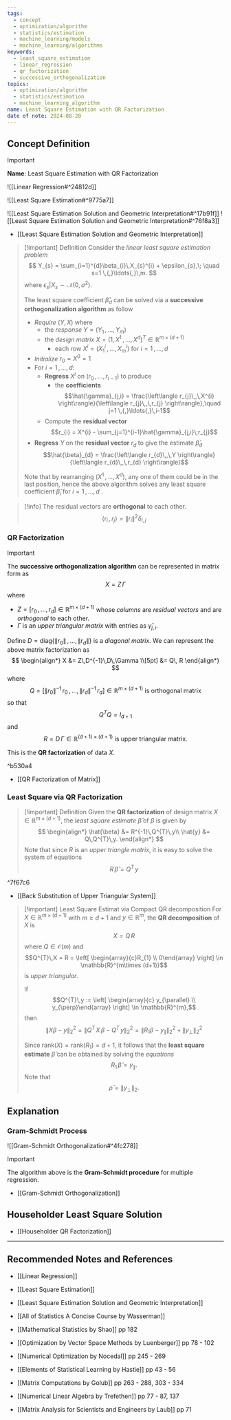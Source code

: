 ```yaml
---
tags:
  - concept
  - optimization/algorithm
  - statistics/estimation
  - machine_learning/models
  - machine_learning/algorithms
keywords:
  - least_square_estimation
  - linear_regression
  - qr_factorization
  - successive_orthogonalization
topics:
  - optimization/algorithm
  - statistics/estimation
  - machine_learning_algorithm
name: Least Square Estimation with QR Factorization
date of note: 2024-08-20
---
```


## Concept Definition

>[!important]
>**Name**: Least Square Estimation with QR Factorization

![[Linear Regression#^24812d]]

![[Least Square Estimation#^9775a7]]

 ![[Least Square Estimation Solution and Geometric Interpretation#^17b91f]]
![[Least Square Estimation Solution and Geometric Interpretation#^76f8a3]]

- [[Least Square Estimation Solution and Geometric Interpretation]]

>[!important] Definition
>Consider the *linear least square estimation problem* 
>$$
>Y_{s} = \sum_{i=1}^{d}\beta_{i}\,X_{s}^{i} + \epsilon_{s},\; \quad s=1 \,{,}\ldots{,}\,m.
>$$
>where $\epsilon_{s}|X_{s} \sim \mathcal{N}(0, \sigma^2)$.
>
>The least square coefficient $\hat{\beta}_{d}$ can be solved via a **successive orthogonalization algorithm** as follow
>- *Require* $(Y, X)$ where
>	- the *response* $Y = (Y_{1} \,{,}\ldots{,}\,Y_{m})$
>	- the *design matrix* $X = (1, X^1 \,{,}\ldots{,}\,X^{d})^{T}\in \mathbb{R}^{m\times (d+1)}$
>		- each row $X^{i} = (X_{1}^{i} \,{,}\ldots{,}\,X_{m}^{i})$ for $i=1\,{,}\ldots{,}\,d$
>- *Initialize* $r_{0} = X^{0} = 1$
>- For $i=1\,{,}\ldots{,}\,d$:
>	- **Regress** $X^{i}$ on $\left(r_{0} \,{,}\ldots{,}\,r_{i-1}\right)$ to produce 
>		- the **coefficients** $$\hat{\gamma}_{j,i} = \frac{\left\langle  r_{j}\,,\,X^{i} \right\rangle}{\left\langle  r_{j}\,,\,r_{j}    \right\rangle},\quad j=1 \,{,}\ldots{,}\,i-1$$
>	- Compute the **residual vector** $$r_{i} = X^{i} - \sum_{j=1}^{i-1}\hat{\gamma}_{j,i}\;r_{j}$$
>- **Regress** $Y$ on the **residual vector** $r_{d}$ to give the estimate $\hat{\beta}_{d}$ $$\hat{\beta}_{d} = \frac{\left\langle  r_{d}\,,\,Y \right\rangle}{\left\langle  r_{d}\,,\,r_{d}    \right\rangle}$$
>
>Note that by rearranging $(X^1 \,{,}\ldots{,}\,X^{d})$, any one of them could be in the last position, hence the above algorithm solves any least square coefficient $\hat{\beta}_{i}$ for $i=1\,{,}\ldots{,}\,d$ .


>[!info]
>The residual vectors are **orthogonal** to each other.
>$$\left\langle  r_{i}\,,\,r_{j}    \right\rangle = \lVert r_{i} \rVert^2  \delta_{i,j}$$

### QR Factorization

>[!important]
>The **successive orthogonalization algorithm** can be represented in matrix form as
>$$
>X = Z\,\Gamma
>$$
>where 
>- $Z = [r_{0} \,{,}\ldots{,}\,r_{d}]\in \mathbb{R}^{m\times (d+1)}$ whose *columns* are *residual vectors* and are *orthogonal* to each other.
>- $\Gamma$ is an *upper triangular matrix* with entries as $\hat{\gamma}_{j,i}$.
>  
>Define $D = \text{diag}\{\lVert r_{0} \rVert \,{,}\ldots{,}\, \lVert r_{d} \rVert \}$ is a *diagonal matrix.* We can represent the above matrix factorization as
>$$
>\begin{align*}
>X &= Z\,D^{-1}\,D\,\Gamma \\[5pt]
>&= Q\, R
>\end{align*}
>$$
>where $$Q = \left[\lVert r_{0} \rVert^{-1} \,r_{0} \,{,}\ldots{,}\,\lVert r_{d} \rVert^{-1} \,r_{d}\right] \in \mathbb{R}^{m\times (d+1)} \text{ is orthogonal matrix}$$ so that $$Q^{T}Q = I_{d+1}$$ and $$R = D\,\Gamma \in \mathbb{R}^{(d+1) \times (d+1)} \text{ is upper triangular matrix}.$$
>
>This is the **QR factorization** of data $X$.
>

^b530a4

- [[QR Factorization of Matrix]]




### Least Square via QR Factorization

>[!important] Definition
>Given the **QR factorization** of design matrix $X\in \mathbb{R}^{m\times (d+1)}$, the *least square estimate* $\hat{\beta}$ of $\beta$ is given by 
>$$
>\begin{align*}
> \hat{\beta} &= R^{-1}\,Q^{T}\,y\\
> \hat{y} &= Q\,Q^{T}\,y.
>\end{align*}
>$$
>Note that since $R$ is an *upper triangle matrix*, it is easy to solve the system of equations
>$$
>R\,\hat{\beta} = Q^{T}\,y
>$$

^7f67c6

- [[Back Substitution of Upper Triangular System]]

>[!important] Least Square Estimat via Compact QR decomposition
>For $X\in \mathbb{R}^{m\times (d+1)}$ with $m \ge d+1$ and $y\in \mathbb{R}^{m}$, the **QR decomposition** of $X$ is $$X = Q\,R$$ where $Q\in \mathcal{O}(m)$ and $$Q^{T}\,X = R = \left[ \begin{array}{c}R_{1} \\ 0\end{array} \right] \in \mathbb{R}^{m\times (d+1)}$$ is *upper triangular*.
>
>If $$Q^{T}\,y := \left[ \begin{array}{c} y_{\parallel} \\ y_{\perp}\end{array} \right] \in \mathbb{R}^{m},$$ then 
>$$
>\lVert X\beta - y  \rVert_{2}^2 = \lVert Q^{T}\,X\,\beta - Q^{T}\,y \rVert_{2}^2 = \lVert R_{1}\beta - y_{\parallel} \rVert_{2}^2 + \lVert y_{\perp} \rVert_{2}^2   
>$$
>
>Since $\text{rank}(X) = \text{rank}(R_{1}) = d+1$, it follows that the **least square estimate** $\hat{\beta}$ can be obtained by solving the *equations*
>$$
>R_{1}\,\hat{\beta} = y_{\parallel}.
>$$
>Note that $$\hat{\rho} = \lVert y_{\perp} \rVert_{2}.$$





## Explanation

### Gram-Schmidt Process

![[Gram-Schmidt Orthogonalization#^4fc278]]


>[!important]
>The algorithm above is the **Gram-Schmidt procedure** for multiple regression.

- [[Gram-Schmidt Orthogonalization]]

## Householder Least Square Solution

- [[Householder QR Factorization]]




-----------
##  Recommended Notes and References

- [[Linear Regression]]
- [[Least Square Estimation]]
- [[Least Square Estimation Solution and Geometric Interpretation]]


- [[All of Statistics A Concise Course by Wasserman]]
- [[Mathematical Statistics by Shao]] pp 182
- [[Optimization by Vector Space Methods by Luenberger]] pp 78 - 102
- [[Numerical Optimization by Nocedal]] pp 245 - 269
- [[Elements of Statistical Learning by Hastie]] pp 43 - 56
- [[Matrix Computations by Golub]] pp 263 - 288, 303 - 334
- [[Numerical Linear Algebra by Trefethen]] pp 77 - 87, 137 
- [[Matrix Analysis for Scientists and Engineers by Laub]] pp 71